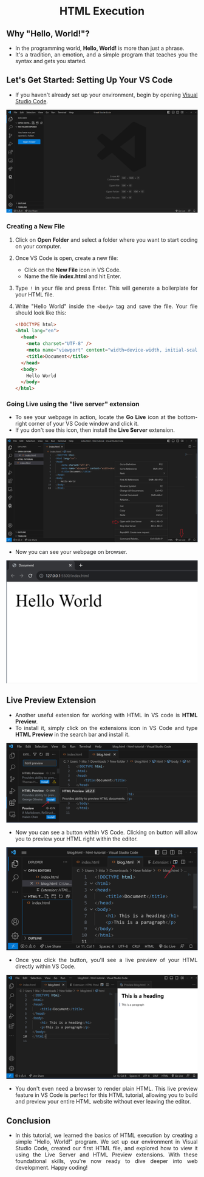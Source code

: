 <style>
    body {
        text-align: justify;
    }
</style>

<h1 style="text-align: center;">HTML Execution</h1>

## Why "Hello, World!"?

- In the programming world, **Hello, World!** is more than just a phrase.
- It's a tradition, an emotion, and a simple program that teaches you the syntax and gets you started.

## Let's Get Started: Setting Up Your VS Code

- If you haven't already set up your environment, begin by opening [Visual Studio Code](https://code.visualstudio.com/download).

<img src="./assets/vs-code-homepage.png" alt="VS Code Homepage">

### Creating a New File

1. Click on **Open Folder** and select a folder where you want to start coding on your computer.
2. Once VS Code is open, create a new file:
   - Click on the **New File** icon in VS Code.
   - Name the file **index.html** and hit Enter.
3. Type `!` in your file and press Enter. This will generate a boilerplate for your HTML file.
4. Write "Hello World" inside the `<body>` tag and save the file. Your file should look like this:

   ```html
   <!DOCTYPE html>
   <html lang="en">
     <head>
       <meta charset="UTF-8" />
       <meta name="viewport" content="width=device-width, initial-scale=1.0" />
       <title>Document</title>
     </head>
     <body>
       Hello World
     </body>
   </html>
   ```

### Going Live using the "live server" extension

- To see your webpage in action, locate the **Go Live** icon at the bottom-right corner of your VS Code window and click it.
- If you don't see this icon, then install the **Live Server** extension.

<img src="./assets/live-server.png" alt="live server button">

- Now you can see your webpage on browser.

<img src="./assets/live-page.png" alt="live server button">

## Live Preview Extension

- Another useful extension for working with HTML in VS code is **HTML Preview**.
- To install it, simply click on the extensions icon in VS Code and type **HTML Preview** in the search bar and install it.

<img src="./assets/html-preview.png" alt="live preview extension">

- Now you can see a button within VS Code. Clicking on button will allow you to preview your HTML right within the editor.

<img src="./assets/live-preview-icon.png" alt="live preview icon">

- Once you click the button, you'll see a live preview of your HTML directly within VS Code.

<img src="./assets/live-preview.png" alt="live preview example">

- You don't even need a browser to render plain HTML. This live preview feature in VS Code is perfect for this HTML tutorial, allowing you to build and preview your entire HTML website without ever leaving the editor.

## Conclusion

- In this tutorial, we learned the basics of HTML execution by creating a simple "Hello, World!" program. We set up our environment in Visual Studio Code, created our first HTML file, and explored how to view it using the Live Server and HTML Preview extensions. With these foundational skills, you're now ready to dive deeper into web development. Happy coding!
